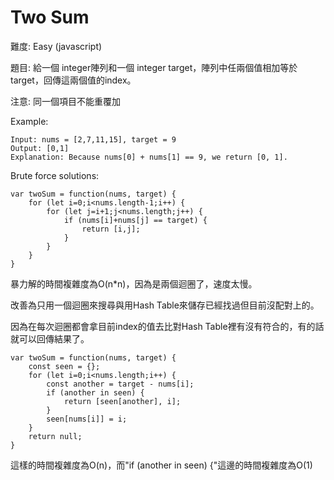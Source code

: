 # Two Sum
難度: Easy (javascript)

題目: 給一個 integer陣列和一個 integer target，陣列中任兩個值相加等於target，回傳這兩個值的index。

注意: 同一個項目不能重覆加

Example:
```
Input: nums = [2,7,11,15], target = 9
Output: [0,1]
Explanation: Because nums[0] + nums[1] == 9, we return [0, 1].
```

Brute force solutions:
```
var twoSum = function(nums, target) {
    for (let i=0;i<nums.length-1;i++) {
        for (let j=i+1;j<nums.length;j++) {
            if (nums[i]+nums[j] == target) {
                return [i,j];
            }
        }
    }
}
```
暴力解的時間複雜度為O(n*n)，因為是兩個迴圈了，速度太慢。

改善為只用一個迴圈來搜尋與用Hash Table來儲存已經找過但目前沒配對上的。

因為在每次迴圈都會拿目前index的值去比對Hash Table裡有沒有符合的，有的話就可以回傳結果了。


```
var twoSum = function(nums, target) {
    const seen = {};
    for (let i=0;i<nums.length;i++) {
        const another = target - nums[i];
        if (another in seen) {
            return [seen[another], i];
        }
        seen[nums[i]] = i;
    }
    return null;
}
```
這樣的時間複雜度為O(n)，而"if (another in seen) {"這邊的時間複雜度為O(1)